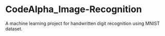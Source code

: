 # CodeAlpha_Image-Recognition
A machine learning project for handwritten digit recognition using MNIST dataset.

